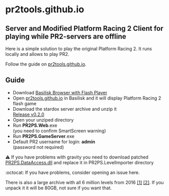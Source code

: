 # pr2tools.github.io

## Server and Modified Platform Racing 2 Client for playing while PR2-servers are offline

Here is a simple solution to play the original Platform Racing 2. It runs locally and allows to play PR2. 

Follow the guide on [pr2tools.github.io](https://pr2tools.github.io). 

## Guide
 *   Download [Basilisk Browser with Flash Player](https://archive.org/details/basilisk-portable-with-flash)
*   Open [pr2tools.github.io](https://pr2tools.github.io) in Basilisk and it will display Platform Racing 2 flash game
*   Download the stardox server archive and unzip it  
    [Release v0.2.0](https://github.com/Stardox/PR2PS/releases)
*   Open your unziped directory
*   Run **PR2PS.Web**.exe  
    (you need to confirm SmartScreen warning)
*   Run **PR2PS.GameServer**.exe
*   Default PR2 username for login: **admin**  
    (password not required)

⚠️ If you have problems with gravity you need to download patched [PR2PS.DataAccess.dll](https://github.com/pr2tools/pr2tools.github.io/blob/master/PR2PS.DataAccess.dll) and replace it in PR2PS.LevelImporter directory


:octocat: If you have problems, consider opening an issue here.

There is also a large archive with all 6 million levels from 2016 [[1]](https://mega.nz/folder/VNRgUKRK#X8yxcHdrewIyCsw1MiqeiQ) [[2]](https://mega.nz/folder/9FQRkJob#Q2_k_qgaH3D2B-yyvLj3Bg). If you unpack it it will be 80GB, not sure if you want that.
